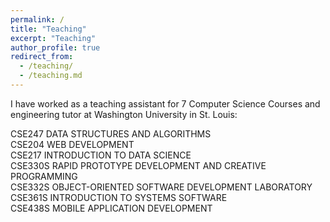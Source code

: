 ```yaml
---
permalink: /
title: "Teaching"
excerpt: "Teaching"
author_profile: true
redirect_from: 
  - /teaching/
  - /teaching.md
---
```


I have worked as a teaching assistant for 7 Computer Science Courses and engineering tutor at Washington University in St. Louis:

CSE247 DATA STRUCTURES AND ALGORITHMS \
CSE204 WEB DEVELOPMENT \
CSE217 INTRODUCTION  TO DATA SCIENCE \
CSE330S RAPID PROTOTYPE DEVELOPMENT AND CREATIVE PROGRAMMING \
CSE332S OBJECT-ORIENTED SOFTWARE DEVELOPMENT LABORATORY \
CSE361S INTRODUCTION TO SYSTEMS SOFTWARE \
CSE438S MOBILE APPLICATION DEVELOPMENT 
